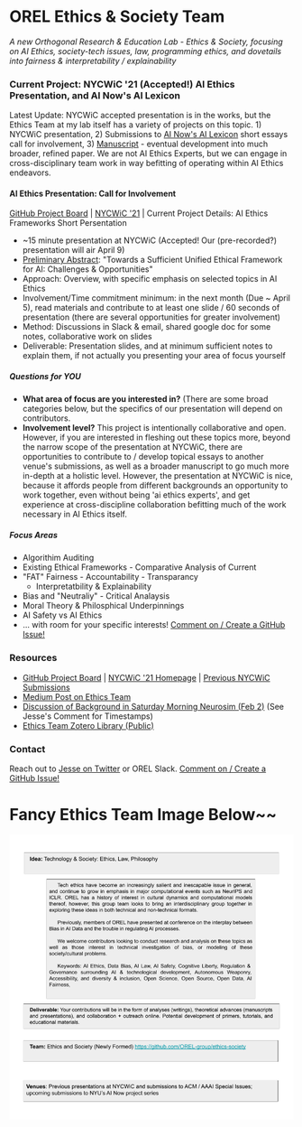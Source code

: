 # OREL Ethics & Society Team
*A new Orthogonal Research & Education Lab - Ethics &amp; Society, focusing on AI Ethics, society-tech issues, law, programming ethics, and dovetails into fairness &amp; interpretability / explainability*

### Current Project: NYCWiC '21 (Accepted!) AI Ethics Presentation, and AI Now's AI Lexicon

Latest Update: NYCWiC accepted presentation is in the works, but the Ethics Team at my lab itself has a variety of projects on this topic. 1) NYCWiC presentation, 2) Submissions to [AI Now's AI Lexicon](https://github.com/OREL-group/ethics-society/issues/1) short essays call for involvement, 3) [Manuscript](https://github.com/OREL-group/ethics-society/issues/8) - eventual development into much broader, refined paper. We are not AI Ethics Experts, but we can engage in cross-disciplinary team work in way befitting of operating within AI Ethics endeavors. 

#### AI Ethics Presentation: Call for Involvement
[GitHub Project Board](https://github.com/orgs/OREL-group/projects/6) | [NYCWiC '21](www.nycwic.org/) | Current Project Details: AI Ethics Frameworks Short Persentation 

- ~15 minute presentation at NYCWiC (Accepted! Our (pre-recorded?) presentation will air April 9)
- [Preliminary Abstract](https://github.com/OREL-group/ethics-society/blob/main/Proposals/NYCWiC-2021.md#abstract-submission): "Towards a Sufficient Unified Ethical Framework for AI: Challenges & Opportunities"
- Approach: Overview, with specific emphasis on selected topics in AI Ethics
- Involvement/Time commitment minimum: in the next month (Due ~ April 5), read materials and contribute to at least one slide / 60 seconds of presentation (there are several opportunities for greater involvement)
- Method: Discussions in Slack & email, shared google doc for some notes, collaborative work on slides
- Deliverable: Presentation slides, and at minimum sufficient notes to explain them, if not actually you presenting your area of focus yourself 


##### Questions for YOU
- **What area of focus are you interested in?** (There are some broad categories below, but the specifics of our presentation will depend on contributors. 
- **Involvement level?** This project is intentionally collaborative and open. However, if you are interested in fleshing out these topics more, beyond the narrow scope of the presentation at NYCWiC, there are opportunities to contribute to / develop topical essays to another venue's submissions, as well as a broader manuscript to go much more in-depth at a holistic level. However, the presentation at NYCWiC is nice, because it affords people from different backgrounds  an opportunity to work together, even without being 'ai ethics experts', and get experience at cross-discipline collaboration befitting much of the work necessary in AI Ethics itself. 

##### Focus Areas
- Algorithim Auditing
- Existing Ethical Frameworks - Comparative Analysis of Current 
- "FAT" Fairness - Accountability - Transparancy
  - Interpretatbility & Explainability
- Bias and "Neutraliy" - Critical Analaysis
- Moral Theory & Philosphical Underpinnings
- AI Safety vs AI Ethics
- ... with room for your specific interests! [Comment on / Create a GitHub Issue!](https://github.com/orgs/OREL-group/projects/6)

### Resources
- [GitHub Project Board](https://github.com/orgs/OREL-group/projects/6) | [NYCWiC '21 Homepage](www.nycwic.org/) | [Previous NYCWiC Submissions](https://www.researchgate.net/publication/339813839_Bridging_the_Gap_An_Interdisciplinary_Examination_of_Implementing_AI_Ethics)
- [Medium Post on Ethics Team](https://medium.com/orel-group/society-ethics-team-nycwic-lab-news-smn-21-02-06-504ce6151366)
- [Discussion of Background in Saturday Morning Neurosim (Feb 2)](https://www.youtube.com/watch?v=bUQDJJ6ABpM&lc=UgzgzUGNV8qOakUV0Z94AaABAg) (See Jesse's Comment for Timestamps)
- [Ethics Team Zotero Library (Public)](https://www.zotero.org/groups/2574810/orel/collections/AQ63PAPK)


### Contact
Reach out to [Jesse on Twitter](https://twitter.com/JesParent) or OREL Slack. [Comment on / Create a GitHub Issue!](https://github.com/orgs/OREL-group/projects/6)


# Fancy Ethics Team Image Below~~
![Project Overview Card](TechSociety-Card.png)
